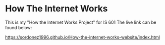 # How The Internet Works 
This is my "How the Internet Works Project" for IS 601
The live link can be found below: 

https://sordonez1996.github.io/How-the-internet-works-website/index.html
